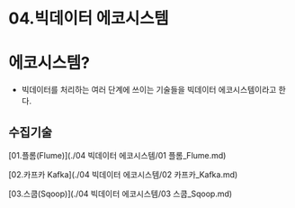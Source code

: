 # 04.빅데이터 에코시스템

# 에코시스템?

- 빅데이터를 처리하는 여러 단계에 쓰이는 기술들을 빅데이터 에코시스템이라고 한다.

## 수집기술

[01.플롬(Flume)](./04 빅데이터 에코시스템/01 플롬_Flume.md)

[02.카프카 Kafka](./04 빅데이터 에코시스템/02 카프카_Kafka.md)

[03.스쿱(Sqoop)](./04 빅데이터 에코시스템/03 스쿱_Sqoop.md)
